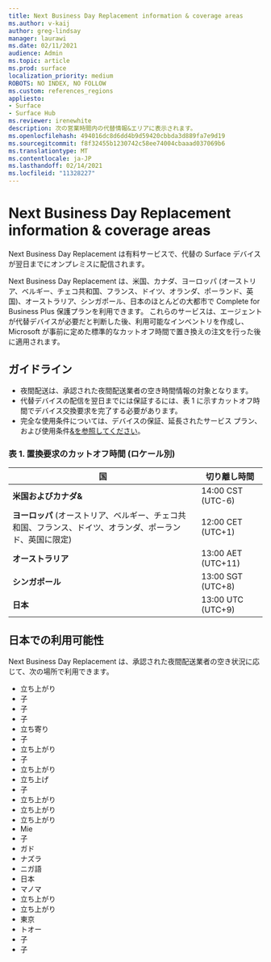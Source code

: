 ```yaml
---
title: Next Business Day Replacement information & coverage areas
ms.author: v-kaij
author: greg-lindsay
manager: laurawi
ms.date: 02/11/2021
audience: Admin
ms.topic: article
ms.prod: surface
localization_priority: medium
ROBOTS: NO INDEX, NO FOLLOW
ms.custom: references_regions
appliesto:
- Surface
- Surface Hub
ms.reviewer: irenewhite
description: 次の営業時間内の代替情報&エリアに表示されます。
ms.openlocfilehash: 494016dc8d6dd4b9d59420cbbda3d889fa7e9d19
ms.sourcegitcommit: f8f32455b1230742c58ee74004cbaaad037069b6
ms.translationtype: MT
ms.contentlocale: ja-JP
ms.lasthandoff: 02/14/2021
ms.locfileid: "11328227"
---
```

# Next Business Day Replacement information & coverage areas

Next Business Day Replacement は有料サービスで、代替の Surface デバイスが翌日までにオンプレミスに配信されます。 

Next Business Day Replacement は、米国、カナダ、ヨーロッパ (オーストリア、ベルギー、チェコ共和国、フランス、ドイツ、オランダ、ポーランド、英国)、オーストラリア、シンガポール、日本のほとんどの大都市で Complete for Business Plus 保護プランを利用できます。 これらのサービスは、エージェントが代替デバイスが必要だと判断した後、利用可能なインベントリを作成し、Microsoft が事前に定めた標準的なカットオフ時間で置き換えの注文を行った後に適用されます。 

## ガイドライン

- 夜間配送は、承認された夜間配送業者の空き時間情報の対象となります。
- 代替デバイスの配信を翌日までには保証するには、表 1 に示すカットオフ時間でデバイス交換要求を完了する必要があります。 
- 完全な使用条件については、デバイスの保証、延長されたサービス プラン、および使用条件[&を参照してください](https://support.microsoft.com/topic/warranties-extended-service-plans-and-terms-conditions-for-your-device-eedf7a23-84a7-1a47-480b-0e10503eedf5)。

### 表 1. 置換要求のカットオフ時間 (ロケール別)

| 国                                                                                                    | 切り離し時間 |
| -------------------------------------------------------------------------------------------------------------- | --------------- |
| **米国およびカナダ&**                                                                                     | 14:00 CST (UTC-6)      |
| **ヨーロッパ** (オーストリア、ベルギー、チェコ共和国、フランス、ドイツ、オランダ、ポーランド、英国に限定) | 12:00 CET (UTC+1)     |
| **オーストラリア**                                                                                                  | 13:00 AET (UTC+11)    |
| **シンガポール**                                                                                                  | 13:00 SGT (UTC+8)   |
| **日本**                                                                                                      | 13:00 UTC (UTC+9)   |


## 日本での利用可能性 

Next Business Day Replacement は、承認された夜間配送業者の空き状況に応じて、次の場所で利用できます。 

- 立ち上がり
- 子
- 子
- 子
- 立ち寄り
- 子
- 立ち上がり
- 子
- 立ち上がり
- 立ち上げ
- 子
- 立ち上がり
- 立ち上がり
- 立ち上がり
- Mie
- 子
- ガド
- ナズラ
- ニガ語
- 日本
- マノマ
- 立ち上がり
- 立ち上がり
- 東京
- トオー
- 子
- 子

